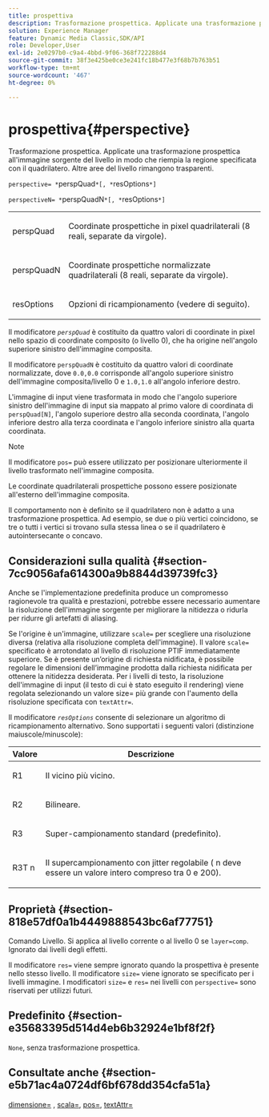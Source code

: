 ```yaml
---
title: prospettiva
description: Trasformazione prospettica. Applicate una trasformazione prospettica all'immagine sorgente del livello in modo che riempia la regione specificata con il quadrilatero. Altre aree del livello rimangono trasparenti.
solution: Experience Manager
feature: Dynamic Media Classic,SDK/API
role: Developer,User
exl-id: 2e0297b0-c9a4-4bbd-9f06-368f722288d4
source-git-commit: 38f3e425be0ce3e241fc18b477e3f68b7b763b51
workflow-type: tm+mt
source-wordcount: '467'
ht-degree: 0%

---
```


# prospettiva{#perspective}

Trasformazione prospettica. Applicate una trasformazione prospettica all&#39;immagine sorgente del livello in modo che riempia la regione specificata con il quadrilatero. Altre aree del livello rimangono trasparenti.

`perspective= *`perspQuad`*[, *`resOptions`*]`

`perspectiveN= *`perspQuadN`*[, *`resOptions`*]`

<table id="simpletable_4BD38BBF53964F7D97B9E58914C97B3F"> 
 <tr class="strow"> 
  <td class="stentry"> <p><span class="varname"> perspQuad</span> </p></td> 
  <td class="stentry"> <p>Coordinate prospettiche in pixel quadrilaterali (8 reali, separate da virgole). </p></td> 
 </tr> 
 <tr class="strow"> 
  <td class="stentry"> <p><span class="varname"> perspQuadN</span> </p></td> 
  <td class="stentry"> <p>Coordinate prospettiche normalizzate quadrilaterali (8 reali, separate da virgole). </p></td> 
 </tr> 
 <tr class="strow"> 
  <td class="stentry"> <p><span class="varname"> resOptions</span> </p></td> 
  <td class="stentry"> <p>Opzioni di ricampionamento (vedere di seguito). </p></td> 
 </tr> 
</table>

Il modificatore *`perspQuad`* è costituito da quattro valori di coordinate in pixel nello spazio di coordinate composito (o livello 0), che ha origine nell&#39;angolo superiore sinistro dell&#39;immagine composita.

Il modificatore `perspQuadN` è costituito da quattro valori di coordinate normalizzate, dove `0.0,0.0` corrisponde all&#39;angolo superiore sinistro dell&#39;immagine composita/livello 0 e `1.0,1.0` all&#39;angolo inferiore destro.

L&#39;immagine di input viene trasformata in modo che l&#39;angolo superiore sinistro dell&#39;immagine di input sia mappato al primo valore di coordinata di `perspQuad[N]`, l&#39;angolo superiore destro alla seconda coordinata, l&#39;angolo inferiore destro alla terza coordinata e l&#39;angolo inferiore sinistro alla quarta coordinata.

>[!NOTE]
>
>Il modificatore `pos=` può essere utilizzato per posizionare ulteriormente il livello trasformato nell&#39;immagine composita.

Le coordinate quadrilaterali prospettiche possono essere posizionate all&#39;esterno dell&#39;immagine composita.

Il comportamento non è definito se il quadrilatero non è adatto a una trasformazione prospettica. Ad esempio, se due o più vertici coincidono, se tre o tutti i vertici si trovano sulla stessa linea o se il quadrilatero è autointersecante o concavo.

## Considerazioni sulla qualità {#section-7cc9056afa614300a9b8844d39739fc3}

Anche se l&#39;implementazione predefinita produce un compromesso ragionevole tra qualità e prestazioni, potrebbe essere necessario aumentare la risoluzione dell&#39;immagine sorgente per migliorare la nitidezza o ridurla per ridurre gli artefatti di aliasing.

Se l&#39;origine è un&#39;immagine, utilizzare `scale=` per scegliere una risoluzione diversa (relativa alla risoluzione completa dell&#39;immagine). Il valore `scale=` specificato è arrotondato al livello di risoluzione PTIF immediatamente superiore. Se è presente un’origine di richiesta nidificata, è possibile regolare le dimensioni dell’immagine prodotta dalla richiesta nidificata per ottenere la nitidezza desiderata. Per i livelli di testo, la risoluzione dell&#39;immagine di input (il testo di cui è stato eseguito il rendering) viene regolata selezionando un valore size= più grande con l&#39;aumento della risoluzione specificata con `textAttr=`.

Il modificatore *`resOptions`* consente di selezionare un algoritmo di ricampionamento alternativo. Sono supportati i seguenti valori (distinzione maiuscole/minuscole):

<table id="table_0F20007986324E228096888ED37219C0"> 
 <thead> 
  <tr> 
   <th class="entry"> Valore <b></b> </th> 
   <th class="entry"> Descrizione <b></b> </th> 
  </tr> 
 </thead>
 <tbody> 
  <tr> 
   <td> <p> <span class="codeph"> R1</span> </p> </td> 
   <td> <p> Il vicino più vicino. </p> </td> 
  </tr> 
  <tr> 
   <td> <p> <span class="codeph"> R2</span> </p> </td> 
   <td> <p> Bilineare. </p> </td> 
  </tr> 
  <tr> 
   <td> <p> <span class="codeph"> R3</span> </p> </td> 
   <td> <p> Super-campionamento standard (predefinito). </p> </td> 
  </tr> 
  <tr> 
   <td> <p> <span class="codeph">R3T<span class="varname"> n</span></span> </p> </td> 
   <td> <p> Il supercampionamento con jitter regolabile (<span class="varname"> n</span> deve essere un valore intero compreso tra 0 e 200). </p> </td> 
  </tr> 
 </tbody> 
</table>

## Proprietà {#section-818e57df0a1b4449888543bc6af77751}

Comando Livello. Si applica al livello corrente o al livello 0 se `layer=comp`. Ignorato dai livelli degli effetti.

Il modificatore `res=` viene sempre ignorato quando la prospettiva è presente nello stesso livello. Il modificatore `size=` viene ignorato se specificato per i livelli immagine. I modificatori `size=` e `res=` nei livelli con `perspective=` sono riservati per utilizzi futuri.

## Predefinito {#section-e35683395d514d4eb6b32924e1bf8f2f}

`None`, senza trasformazione prospettica.

## Consultate anche {#section-e5b71ac4a0724df6bf678dd354cfa51a}

[dimensione=](../../../../../is-api/http-ref/image-serving-api-ref/c-http-protocol-reference/c-data-types/r-size.md#reference-04d383f32c7b4003bed9978cb854747b) , [scala=](../../../../../is-api/http-ref/image-serving-api-ref/c-http-protocol-reference/c-command-reference/r-is-http-scale.md#reference-098c30cea1764f189e6f7c7e400cc065), [pos=](../../../../../is-api/http-ref/image-serving-api-ref/c-http-protocol-reference/c-command-reference/r-pos.md#reference-65de948f4b404f1182b22119ca332143), [textAttr=](../../../../../is-api/http-ref/image-serving-api-ref/c-http-protocol-reference/c-command-reference/r-textattr.md#reference-ff00484fa3244286abeff34911f7ec0d)

